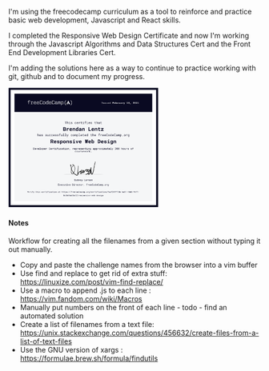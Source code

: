 I'm using the freecodecamp curriculum as a tool to reinforce and practice basic
web development, Javascript and React skills.

I completed the Responsive Web Design Certificate and now I'm working through
the Javascript Algorithms and Data Structures Cert and the Front End Development
Libraries Cert.

I'm adding the solutions here as a way to continue to practice working with git,
github and to document my progress. 

[<img
src="https://github.com/blentz100/freecodecamp-solutions/blob/main/images/responsive_cert.png?raw=true"
alt="drawing" width="300"/>](https://freecodecamp.org/certification/fccf24ff13b-6c51-46b5-9471-8e3644a03c32/responsive-web-design)


#### Notes

Workflow for creating all the filenames from a given section without typing it
out manually.

- Copy and paste the challenge names from the browser into a vim buffer
- Use find and replace to get rid of extra stuff: https://linuxize.com/post/vim-find-replace/
- Use a macro to append .js to each line : https://vim.fandom.com/wiki/Macros
- Manually put numbers on the front of each line - todo - find an automated
solution
- Create a list of filenames from a text file: https://unix.stackexchange.com/questions/456632/create-files-from-a-list-of-text-files
- Use the GNU version of xargs : https://formulae.brew.sh/formula/findutils

